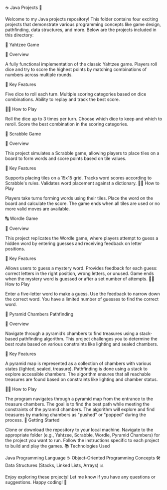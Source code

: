 ☕ Java Projects 🚀

Welcome to my Java projects repository! This folder contains four exciting projects that demonstrate various programming concepts like game design, pathfinding, data structures, and more. Below are the projects included in this directory:



🎲 Yahtzee Game

📝 Overview

A fully functional implementation of the classic Yahtzee game. Players roll dice and try to score the highest points by matching combinations of numbers across multiple rounds.

🔑 Key Features

Five dice to roll each turn.
Multiple scoring categories based on dice combinations.
Ability to replay and track the best score.

🧑‍💻 How to Play

Roll the dice up to 3 times per turn.
Choose which dice to keep and which to reroll.
Score the best combination in the scoring categories.


🧩 Scrabble Game

📝 Overview

This project simulates a Scrabble game, allowing players to place tiles on a board to form words and score points based on tile values.

🔑 Key Features

Supports placing tiles on a 15x15 grid.
Tracks word scores according to Scrabble's rules.
Validates word placement against a dictionary.
🧑‍💻 How to Play

Players take turns forming words using their tiles.
Place the word on the board and calculate the score.
The game ends when all tiles are used or no more valid moves are available.



🔠 Wordle Game

📝 Overview

This project replicates the Wordle game, where players attempt to guess a hidden word by entering guesses and receiving feedback on letter positions.

🔑 Key Features

Allows users to guess a mystery word.
Provides feedback for each guess: correct letters in the right position, wrong letters, or unused.
Game ends when the mystery word is guessed or after a set number of attempts.
🧑‍💻 How to Play

Enter a five-letter word to make a guess.
Use the feedback to narrow down the correct word.
You have a limited number of guesses to find the correct word.


🏰 Pyramid Chambers Pathfinding

📝 Overview

Navigate through a pyramid’s chambers to find treasures using a stack-based pathfinding algorithm. This project challenges you to determine the best route based on various constraints like lighting and sealed chambers.

🔑 Key Features

A pyramid map is represented as a collection of chambers with various states (lighted, sealed, treasure).
Pathfinding is done using a stack to explore accessible chambers.
The algorithm ensures that all reachable treasures are found based on constraints like lighting and chamber status.

🧑‍💻 How to Play

The program navigates through a pyramid map from the entrance to the treasure chambers.
The goal is to find the best path while meeting the constraints of the pyramid chambers.
The algorithm will explore and find treasures by marking chambers as "pushed" or "popped" during the process.
🔧 Getting Started

Clone or download the repository to your local machine.
Navigate to the appropriate folder (e.g., Yahtzee, Scrabble, Wordle, Pyramid Chambers) for the project you want to run.
Follow the instructions specific to each project to build and play the games.
📚 Technologies Used

Java Programming Language ☕
Object-Oriented Programming Concepts 🛠️
Data Structures (Stacks, Linked Lists, Arrays) 📊


Enjoy exploring these projects! Let me know if you have any questions or suggestions. Happy coding! 🚀

